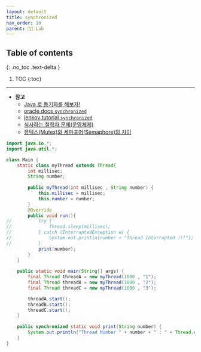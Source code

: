 ```yaml
---
layout: default
title: synchronized 
nav_order: 10
parent: 👨‍🔬 Lab
---
```

## Table of contents
{: .no_toc .text-delta }

1. TOC
{:toc}

---

- **참고**
  - [Java 로 동기화를 해보자!](https://tecoble.techcourse.co.kr/post/2021-10-23-java-synchronize/)
  - [oracle docs `synchronized`](https://docs.oracle.com/javase/tutorial/essential/concurrency/syncmeth.html)
  - [jenkov tutorial `synchronized`](http://tutorials.jenkov.com/java-concurrency/synchronized.html#java-concurrency-utilities)
  - [식사하는 철학자 문제(운영체제)](https://luv-n-interest.tistory.com/438)
  - [뮤텍스(Mutex)와 세마포어(Semaphore)의 차이](https://worthpreading.tistory.com/90)



```java
import java.io.*;
import java.util.*;

class Main {
    static class myThread extends Thread{
    	int millisec;
    	String number;
    	
    	public myThread(int millisec , String number) {
    		this.millisec = millisec;
    		this.number = number;
    	}
        @Override
        public void run(){
//        	try {
//				Thread.sleep(millisec);
//			} catch (InterruptedException e) {
//				System.out.println(number + "Thread Interrupted !!!");
//			}
            print(number);
        }
    }
    
	public static void main(String[] args) {
        final Thread threadA = new myThread(1000 , "1");
        final Thread threadB = new myThread(1000 , "2"); 
        final Thread threadC = new myThread(1000 , "3"); 

        threadA.start();
        threadB.start();
        threadC.start();
	}
	
    public synchronized static void print(String number) {
		System.out.println("Thread Number " + number + " : " + Thread.currentThread().getName());
    }
}
```